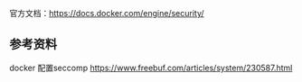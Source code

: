官方文档：<https://docs.docker.com/engine/security/>

## 参考资料

docker 配置seccomp <https://www.freebuf.com/articles/system/230587.html>